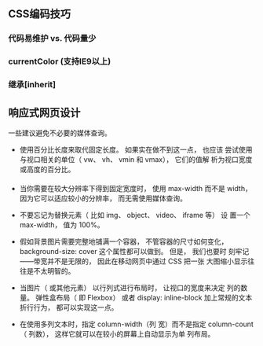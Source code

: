 ## CSS编码技巧

### 代码易维护 vs. 代码量少

### currentColor (支持IE9以上)

### 继承[inherit]

## 响应式网页设计
一些建议避免不必要的媒体查询。
- 使用百分比长度来取代固定长度。 如果实在做不到这一点， 也应该
尝试使用与视口相关的单位（ vw、 vh、 vmin 和 vmax）， 它们的值解
析为视口宽度或高度的百分比。
 
- 当你需要在较大分辨率下得到固定宽度时， 使用 max-width 而不是
width， 因为它可以适应较小的分辨率， 而无需使用媒体查询。

- 不要忘记为替换元素（ 比如 img、 object、 video、 iframe 等） 设
置一个 max-width， 值为 100%。

- 假如背景图片需要完整地铺满一个容器， 不管容器的尺寸如何变化，
background-size: cover 这个属性都可以做到。 但是， 我们也要时
刻牢记——带宽并不是无限的， 因此在移动网页中通过 CSS 把一张
大图缩小显示往往是不太明智的。

- 当图片（ 或其他元素） 以行列式进行布局时， 让视口的宽度来决定
列的数量。 弹性盒布局（ 即 Flexbox） 或者 display: inline-block
加上常规的文本折行行为， 都可以实现这一点。

- 在使用多列文本时，指定 column-width（列 宽）而不是指定
column-count（ 列数）， 这样它就可以在较小的屏幕上自动显示为单
列布局。